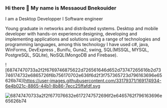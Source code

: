 ### Hi there 👋 My name is Messaoud Bnekouider

I am a Desktop Developper I Software engineer

Young graduate in networks and distributed systems. 
Desktop and mobile developer with hands-on experience designing, developing and implementing applications 
and solutions using a range of technologies and programming languages, among this technology 
I have used c#, java, WinForms, DevExpress , Bunifu, Guna2, swing, SQL(MSSQL, MYSQL, PostgreSQL, SQLite), NoSQL(MongoDB and Firebase).

![68747470733a2f2f6769746875622d726561646d652d73747265616b2d73746174732e6865726f6b756170702e636f6d2f3f757365723d796163696e65626b74](https://user-images.githubusercontent.com/33179371/169174934-6e4b021c-8865-44b1-8b86-7ecc25ffafdf.svg


![68747470733a2f2f677076632e6172747572696f2e6465762f796163696e65626b74](https://user-images.githubusercontent.com/33179371/169174947-be113b24-27ff-4e84-98c7-4c3f0d508a91.svg)


<!--
**massoudsa55/massoudsa55** is a ✨ _special_ ✨ repository because its `README.md` (this file) appears on your GitHub profile.

Here are some ideas to get you started:

- 🔭 I’m currently working on ...
- 🌱 I’m currently learning ...
- 👯 I’m looking to collaborate on ...
- 🤔 I’m looking for help with ...
- 💬 Ask me about ...
- 📫 How to reach me: ...
- 😄 Pronouns: ...
- ⚡ Fun fact: ...
- -->

